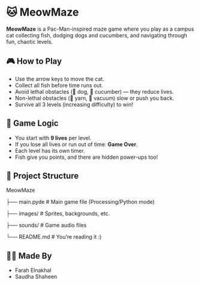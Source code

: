 # 🐱 MeowMaze

**MeowMaze** is a Pac-Man-inspired maze game where you play as a campus cat collecting fish, dodging dogs and cucumbers, and navigating through fun, chaotic levels.

## 🎮 How to Play
- Use the arrow keys to move the cat.
- Collect all fish before time runs out.
- Avoid lethal obstacles (🐶 dog, 🥒 cucumber) — they reduce lives.
- Non-lethal obstacles (🧶 yarn, 🧹 vacuum) slow or push you back.
- Survive all 3 levels (increasing difficulty) to win!

## 🧠 Game Logic
- You start with **9 lives** per level.
- If you lose all lives or run out of time: **Game Over**.
- Each level has its own timer.
- Fish give you points, and there are hidden power-ups too!

## 📁 Project Structure
MeowMaze

├── main.pyde # Main game file (Processing/Python mode)

├── images/ # Sprites, backgrounds, etc.

├── sounds/ # Game audio files

└── README.md # You’re reading it :)

## 👩‍💻 Made By
- Farah Elnakhal  
- Saudha Shaheen
